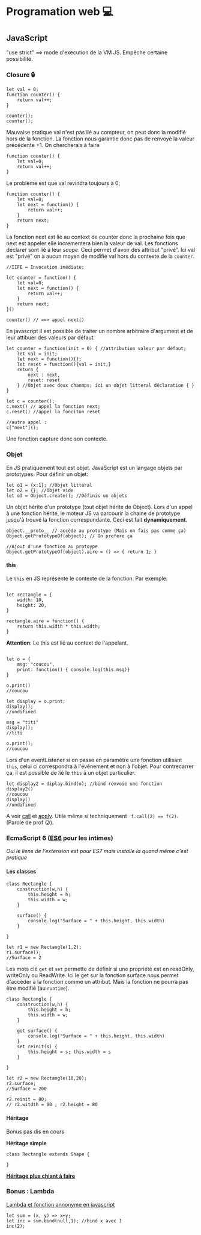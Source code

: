 # Programation web 💻

## JavaScript

"use strict" ==> mode d'execution de la VM JS. Empêche certaine possibilité.

### Closure 🔒

```JS
let val = 0;
function counter() {
    return val++;
}

counter();
counter();

```

Mauvaise pratique val n'est pas lié au compteur, on peut donc la modifié hors de la fonction.
La fonction nous garantie donc pas de renvoyé la valeur précédente +1.
On chercherais à faire

```JS
function counter() {
    let val=0;
    return val++;
}
```

Le problème est que val revindra toujours à 0;

```JS
function counter() {
    let val=0;
    let next = function() {
        return val++;
    }
    return next;
}
```

La fonction next est lié au context de counter donc la prochaine fois que next est appeler elle incrementera bien la valeur de val.
Les fonctions déclarer sont lié à leur _scope_. Ceci permet d'avoir des attribut "privé".
Ici val est "privé" on à aucun moyen de modifié val hors du contexte de la `counter`.

```JS
//IIFE = Invocation imédiate;

let counter = function() {
    let val=0;
    let next = function() {
        return val++;
    }
    return next;
}()

counter() // ==> appel next()
```

En javascript il est possible de traiter un nombre arbitraire d'argument et de leur attibuer des valeurs par défaut.

```JS
let counter = function(init = 0) { //attribution valeur par défaut;
    let val = init;
    let next = function(){};
    let reset = function(){val = init;}
    return {
        next : next,
        reset: reset
    } //Objet avec deux chanmps; ici un objet litteral déclaration { }
}

let c = counter();
c.next() // appel la fonction next;
c.reset() //appel la fonciton reset

//autre appel :
c["next"]();
```

Une fonction capture donc son contexte.

### Objet

En JS pratiquement tout est objet. JavaScript est un langage objets par prototypes.
Pour définir un objet:

```JS
let o1 = {x:1}; //Objet littéral
let o2 = {}; //Objet vide
let o3 = Object.create(); //Définis un objets
```

Un objet hérite d'un prototype (tout objet hérite de Object).
Lors d'un appel à une fonction hérité, le moteur JS va parcourir la chaine de prototype jusqu'à trouvé la fonction correspondante. Ceci est fait **dynamiquement**.

```JS
object.__proto__ // accède au prototype (Mais on fais pas comme ça)
Object.getPrototypeOf(object); // On prefere ça

//Ajout d'une fonction au protoype
Object.getPrototypeOf(object).aire = () => { return 1; }
```

#### this

Le `this` en JS représente le contexte de la fonction. Par exemple:

```JS

let rectangle = {
    width: 10,
    height: 20,
}

rectangle.aire = function() {
    return this.width * this.width;
}
```

**Attention**: Le this est lié au context de l'appelant.

```JS

let o = {
    msg: "coucou",
    print: function() { console.log(this.msg)}
}

o.print()
//coucou

let display = o.print;
display();
//undifined

msg = "titi"
display();
//titi

o.print();
//coucou
```

Lors d'un eventListener si on passe en paramètre une fonction utilisant `this`, celui ci correspondra à l'événement et non à l'objet.
Pour contrecarrer ça, il est possible de lié le `this` à un objet particulier.

```JS
let display2 = diplay.bind(o); //bind renvoie une fonction
display2()
//coucou
display()
//undifined
```

A voir [call](https://www.w3schools.com/js/js_function_call.asp) et [apply](https://www.w3schools.com/js/js_function_apply.asp). Utile même si techniquement ` f.call(2) == f(2)`. (Parole de prof 😜).

### EcmaScript 6 ([ES6](https://marketplace.visualstudio.com/items?itemName=dsznajder.es7-react-js-snippets) pour les intimes)

_Oui le liens de l'extension est pour ES7 mais installe la quand même c'est pratique_

#### Les classes

```JS
class Rectangle {
    construction(w,h) {
        this.height = h;
        this.width = w;
    }

    surface() {
        console.log("Surface = " + this.height, this.width)
    }

}

let r1 = new Rectangle(1,2);
r1.surface();
//Surface = 2
```

Les mots clé `get` et `set` permette de définir si une propriété est en readOnly, writeOnly ou ReadWrite.
Ici le get sur la fonction surface nous permet d'accéder à la fonction comme un attribut. Mais la fonction ne pourra pas être modifié (au `runtime`).

```JS
class Rectangle {
    construction(w,h) {
        this.height = h;
        this.width = w;
    }

    get surface() {
        console.log("Surface = " + this.height, this.width)
    }
    set reinit(s) {
        this.height = s; this.width = s
    }

}

let r2 = new Rectangle(10,20);
r2.surface;
//Surface = 200

r2.reinit = 80;
// r2.witdth = 80 ; r2.height = 80
```

#### Héritage

Bonus pas dis en cours

**Héritage simple**

```JS
class Rectangle extends Shape {

}
```

[**Héritage plus chiant à faire**](https://medium.com/@luke_smaki/javascript-es6-classes-8a34b0a6720a)

### Bonus : Lambda

[Lambda et fonction annonyme en javascript](https://developer.mozilla.org/fr/docs/Web/JavaScript/Reference/Fonctions/Fonctions_fl%C3%A9ch%C3%A9es)

```JS
let sum = (x, y) => x+y;
let inc = sum.bind(null,1); //bind x avec 1
inc(2);
```
